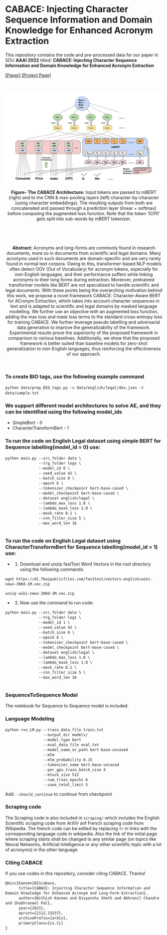# CABACE: Injecting Character Sequence Information and Domain Knowledge for Enhanced Acronym Extraction

This repository contains the code and pre-processed data for our paper in SDU **AAAI 2022** titled: **CABACE: Injecting Character Sequence Information and Domain Knowledge for Enhanced Acronym Extraction**

[[Paper]](https://arxiv.org/abs/2112.13237) [[Project Page]](https://abhra-niliitkgp.github.io/CABACE/)

&nbsp;
<p align="center">
<img src='./Images/CABACE1.png' width=800>
</p>
<p align="center">
<b>Figure- The CABACE Architecture:</b> Input tokens are passed to mBERT (right) and to the CNN & max-pooling layers (left)
character-by-character (using character embeddings). The resulting outputs from both are concatenated and passed through a
prediction layer (linear + softmax) before computing the augmented loss function. Note that the token ’(CPI)’ gets split into
sub-words by mBERT tokenizer. </p>
&nbsp;

&nbsp;
<p align="center">
<b>Abstract:</b> Acronyms and long-forms are commonly found in research documents, more so in documents from scientific and legal domains. Many acronyms used in such documents are domain-specific and are very rarely found in normal text corpora. Owing to this, transformer-based NLP models often detect OOV (Out of Vocabulary) for acronym tokens, especially for non-English languages, and their performance suffers while linking acronyms to their long forms during extraction. Moreover, pretrained transformer models like BERT are not specialized to handle scientific and legal documents. With these points being the overarching motivation behind this work, we propose a novel framework CABACE: Character-Aware BERT for ACronym Extraction, which takes into account character sequences in text and is adapted to scientific and legal domains by masked language modelling. We further use an objective with an augmented loss function, adding the max loss and mask loss terms to the standard cross-entropy loss for training CABACE. We further leverage pseudo labelling and adversarial data generation to improve the generalizability of the framework. Experimental results prove the superiority of the proposed framework in comparison to various baselines. Additionally, we show that the proposed framework is better suited than baseline models for zero-shot generalization to non-English languages, thus reinforcing the effectiveness of our approach. </p>
&nbsp;

### To create BIO tags, use the following  example command

```python data/prep_BIO_tags.py -s data/english/legal/dev.json -t   data/sample.txt```

### We support different model architectures to solve AE, and they can be identified using the following **model_ids**

* SimpleBert - 0
* CharacterTransformBert - 1

### To run the code on English Legal dataset using simple BERT for Sequence labelling(model_id = 0) use:

```
python main.py --src_folder data \
               --trg_folder logs \
               --model_id 0 \
               --seed_value 42 \
               --batch_size 8 \
               --epoch 6 \
               --tokenizer_checkpoint bert-base-cased \
               --model_checkpoint bert-base-cased \
               --dataset english/legal \
               --lambda_max_loss 1.0 \
               --lambda_mask_loss 1.0 \
               --mask_rate 0.1 \
               --cnn_filter_size 5 \
               --max_word_len 16
     
 ```
 
 ### To run the code on English Legal dataset using CharacterTransformBert for Sequence labelling(model_id = 1) use:
 
 * 1) Download and unzip fastText Word Vectors in the root directory using the following commands:
  ``` 
  wget https://dl.fbaipublicfiles.com/fasttext/vectors-english/wiki-news-300d-1M.vec.zip  
  ```
  ```
  unzip wiki-news-300d-1M.vec.zip
  ```
 * 2) Now use the command to run code:

```
python main.py --src_folder data \
               --trg_folder logs \
               --model_id 1 \
               --seed_value 42 \
               --batch_size 8 \
               --epoch 6 \
               --tokenizer_checkpoint bert-base-cased \
               --model_checkpoint bert-base-cased \
               --dataset english/legal \
               --lambda_max_loss 1.0 \
               --lambda_mask_loss 1.0 \
               --mask_rate 0.1 \
               --cnn_filter_size 5 \
               --max_word_len 16
     
 ```
 ### SequenceToSequence Model
 
 The notebook for Sequence to Sequence model is included.
 
 ### Language Modeling
 
 ```
 python run_LM.py --train_data_file train.txt
                  --output_dir models/
                  --model_type bert
                  --eval_data_file eval.txt
                  --model_name_or_path bert-base-uncased
                  --mlm
                  --mlm_probability 0.15
                  --tokenizer_name bert-base-uncased
                  --per_gpu_train_batch_size 4
                  --block_size 512
                  --num_train_epochs 6
                  --save_total_limit 5
 ```
 Add `--should_continue` to continue from checkpoint
 
 ### Scraping code
 
 The Scraping code is also included in `scraping/` which includes the English Scientific scraping code from ArXiV anf French scraping code from Wikipedia. The french code can be edited by replacing `fr` in links with the corresponding language code in wikipedia. Also the link of the initial page where scraping starts shall be changed to any similar page (on topics like Neural Networks, Artificial Intelligence or any other scientific topic with a lot of acronyms) in the other language.

### Citing CABACE

If you use codes in this repository, consider citing CABACE. Thanks!

```
@misc{kannen2021cabace,
      title={CABACE: Injecting Character Sequence Information and Domain Knowledge for Enhanced Acronym and Long-Form Extraction}, 
      author={Nithish Kannen and Divyanshu Sheth and Abhranil Chandra and Shubhraneel Pal},
      year={2021},
      eprint={2112.13237},
      archivePrefix={arXiv},
      primaryClass={cs.CL}
}
```
